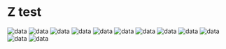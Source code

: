 # Z test

<img src="./images/ztestusage.jpg" alt="data" class="inline"/>
<img src="./images/ztest.jpg" alt="data" class="inline"/>
<img src="./images/ztestex1.jpg" alt="data" class="inline"/>
<img src="./images/ztest2.jpg" alt="data" class="inline"/>
<img src="./images/ztest3.jpg" alt="data" class="inline"/>
<img src="./images/ztest4.jpg" alt="data" class="inline"/>
<img src="./images/ztest5.jpg" alt="data" class="inline"/>
<img src="./images/ztest6.jpg" alt="data" class="inline"/>
<img src="./images/ztest11.jpg" alt="data" class="inline"/>
<img src="./images/ztest12.jpg" alt="data" class="inline"/>
<img src="./images/ztest13.jpg" alt="data" class="inline"/>
<img src="./images/ztest14.jpg" alt="data" class="inline"/>

